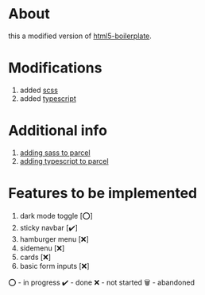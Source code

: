 # About

this a modified version of [html5-boilerplate](https://github.com/h5bp/html5-boilerplate).

# Modifications

1. added [scss](https://sass-lang.com/guide)
2. added [typescript](https://parceljs.org/typeScript.html)

# Additional info

1. [adding sass to parcel](https://parceljs.org/scss.html)
2. [adding typescript to parcel](https://parceljs.org/typeScript.html)

# Features to be implemented

1. dark mode toggle [⭕]
2. sticky navbar [✔️]
3. hamburger menu [❌]
4. sidemenu [❌]
5. cards [❌]
6. basic form inputs [❌]

⭕ - in progress
✔️ - done
❌ - not started
🗑️ - abandoned